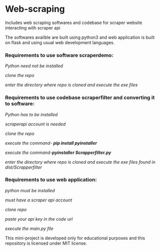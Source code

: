 # Web-scraping
Includes web scraping softwares and codebase for scraper website interacting with scraper api

The softwares availble are built using python3 and web application is built on flask and using usual web development languages.

### Requirements to use software scraperdemo:

*Python need not  be installed*

*clone the repo*

*enter the directory where repo is cloned and execute the exe files*

### Requirements to use codebase scraperfilter and converting it to software:

*Python  has to be installed*

*scraperapi account is needed*

*clone the repo*

*execute the command- **pip install pyinstaller***

*execute the command-**pyinstaller Scrapperfilter.py***

*enter the directory where repo is cloned and execute the exe files found in dist/Scrapperfilter*

### Requirements to use web application:

*python must be installed*

*must have a scraper api account*

*clone repo*

*paste your api key in the code url*

*execute the main.py file*


This mini-project is developed only for educational purposes and this repository is licensed under MIT license.
